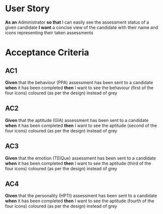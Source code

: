 # User Story

**As an** Administrator **so that** I can easily see the assessment status of a given candidate **I want** a concise view of the candidate with their name and icons representing their taken assessments

# Acceptance Criteria

## AC1

**Given** that the behaviour (PPA) assessment has been sent to a candidate **when** it has been completed **then** I want to see the behaviour (first of the four icons) coloured (as per the design) instead of grey

## AC2

**Given** that the aptitude (GIA) assessment has been sent to a candidate **when** it has been completed **then** I want to see the aptitude (second of the four icons) coloured (as per the design) instead of grey

## AC3

**Given** that the emotion (TEIQue) assessment has been sent to a candidate **when** it has been completed **then** I want to see the aptitude (third of the four icons) coloured (as per the design) instead of grey

## AC4

**Given** that the personality (HPTI) assessment has been sent to a candidate **when** it has been completed **then** I want to see the aptitude (fourth of the four icons) coloured (as per the design) instead of grey